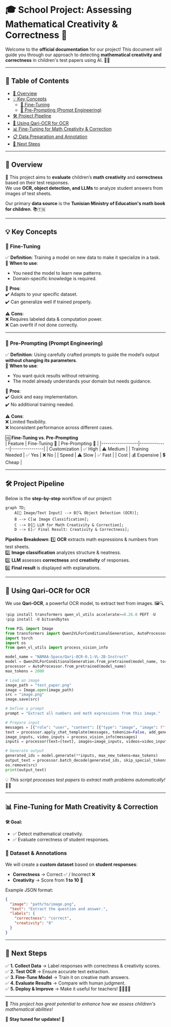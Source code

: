 # 🎓 **School Project: Assessing Mathematical Creativity & Correctness** 🚀

Welcome to the **official documentation** for our project! This document will guide you through our approach to detecting **mathematical creativity and correctness** in children's test papers using AI. 🧠✨

---

## 📌 **Table of Contents**

- [📖 Overview](#-overview)
- [💡 Key Concepts](#-key-concepts)
  - [🔧 Fine-Tuning](#-fine-tuning)
  - [🎨 Pre-Prompting (Prompt Engineering)](#-pre-prompting-prompt-engineering)
- [🛠️ Project Pipeline](#-project-pipeline)
- [📸 Using Qari-OCR for OCR](#-using-qari-ocr-for-ocr)
- [📊 Fine-Tuning for Math Creativity & Correction](#-fine-tuning-for-math-creativity--correction)
- [📋 Data Preparation and Annotation](#-data-preparation-and-annotation)
- [🚀 Next Steps](#-next-steps)

---

## 📖 **Overview**

🎯 This project aims to **evaluate** children’s **math creativity** and **correctness** based on their test responses.  
We use **OCR, object detection, and LLMs** to analyze student answers from images of test sheets.  

Our primary **data source** is the **Tunisian Ministry of Education's math book for children**. 📚🇹🇳

---

## 💡 **Key Concepts**

### 🔧 **Fine-Tuning**
✅ **Definition**: Training a model on new data to make it specialize in a task.  
📌 **When to use**:  
- You need the model to learn new patterns.  
- Domain-specific knowledge is required.  

💎 **Pros**:  
✔️ Adapts to your specific dataset.  
✔️ Can generalize well if trained properly.  

⚠️ **Cons**:  
❌ Requires labeled data & computation power.  
❌ Can overfit if not done correctly.  

---

### 🎨 **Pre-Prompting (Prompt Engineering)**
✅ **Definition**: Using carefully crafted prompts to guide the model’s output **without changing its parameters**.  
📌 **When to use**:  
- You want quick results without retraining.  
- The model already understands your domain but needs guidance.  

💎 **Pros**:  
✔️ Quick and easy implementation.  
✔️ No additional training needed.  

⚠️ **Cons**:  
❌ Limited flexibility.  
❌ Inconsistent performance across different cases.  

🆚 **Fine-Tuning vs. Pre-Prompting**  
| Feature           | Fine-Tuning 🔧 | Pre-Prompting 🎨 |
|------------------|--------------|----------------|
| Customization    | ✅ High       | ⚠️ Medium       |
| Training Needed  | ✅ Yes        | ❌ No          |
| Speed           | ⚠️ Slow       | ✅ Fast        |
| Cost            | 💰 Expensive  | 💲 Cheap       |

---

## 🛠️ **Project Pipeline**

Below is the **step-by-step** workflow of our project:  

```mermaid
graph TD;
    A[📄 Image/Text Input] --> B[🔍 Object Detection (OCR)];
    B --> C[📊 Image Classification];
    C --> D[🤖 LLM for Math Creativity & Correction];
    D --> E[✅ Final Result: Creativity & Correctness];
```

**Pipeline Breakdown**:
1️⃣ **OCR** extracts math expressions & numbers from test sheets.  
2️⃣ **Image classification** analyzes structure & neatness.  
3️⃣ **LLM** assesses **correctness** and **creativity** of responses.  
4️⃣ **Final result** is displayed with explanations.  

---

## 📸 **Using Qari-OCR for OCR**

We use **Qari-OCR**, a powerful OCR model, to extract text from images. 🖼️🔍  

```python
!pip install transformers qwen_vl_utils accelerate>=0.26.0 PEFT -U
!pip install -U bitsandbytes

from PIL import Image
from transformers import Qwen2VLForConditionalGeneration, AutoProcessor
import torch
import os
from qwen_vl_utils import process_vision_info

model_name = "NAMAA-Space/Qari-OCR-0.1-VL-2B-Instruct"
model = Qwen2VLForConditionalGeneration.from_pretrained(model_name, torch_dtype="auto", device_map="auto")
processor = AutoProcessor.from_pretrained(model_name)
max_tokens = 2000

# Load an image
image_path = "test_paper.png"
image = Image.open(image_path)
src = "image.png"
image.save(src)

# Define a prompt
prompt = "Extract all numbers and math expressions from this image."

# Prepare input
messages = [{"role": "user", "content": [{"type": "image", "image": f"file://{src}"}, {"type": "text", "text": prompt}]}]
text = processor.apply_chat_template(messages, tokenize=False, add_generation_prompt=True)
image_inputs, video_inputs = process_vision_info(messages)
inputs = processor(text=[text], images=image_inputs, videos=video_inputs, padding=True, return_tensors="pt").to("cuda")

# Generate output
generated_ids = model.generate(**inputs, max_new_tokens=max_tokens)
output_text = processor.batch_decode(generated_ids, skip_special_tokens=True, clean_up_tokenization_spaces=False)[0]
os.remove(src)
print(output_text)
```

💡 *This script processes test papers to extract math problems automatically!* 🤖📜

---

## 📊 **Fine-Tuning for Math Creativity & Correction**

**🛠 Goal:**  
- ✅ Detect mathematical creativity.  
- ✅ Evaluate correctness of student responses.  

### 📂 **Dataset & Annotations**
We will create a **custom dataset** based on **student responses**:  
- **Correctness** → Correct ✅ / Incorrect ❌  
- **Creativity** → Score from **1 to 10** 🎨  

Example JSON format:  
```json
{
  "image": "path/to/image.png",
  "text": "Extract the question and answer.",
  "labels": {
    "correctness": "correct",
    "creativity": "8"
  }
}
```

---

## 🚀 **Next Steps**

✅ **1. Collect Data** → Label responses with correctness & creativity scores.  
✅ **2. Test OCR** → Ensure accurate text extraction.  
✅ **3. Fine-Tune Model** → Train it on creative math answers.  
✅ **4. Evaluate Results** → Compare with human judgment.  
✅ **5. Deploy & Improve** → Make it useful for teachers! 👩‍🏫👨‍🏫  

---

🎉 *This project has great potential to enhance how we assess children's mathematical abilities!*  

📢 **Stay tuned for updates! 🚀**  
